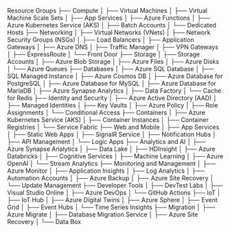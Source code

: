 Resource Groups
├── Compute
│   ├── Virtual Machines
│   ├── Virtual Machine Scale Sets
│   ├── App Services
│   ├── Azure Functions
│   ├── Azure Kubernetes Service (AKS)
│   ├── Batch Accounts
│   └── Dedicated Hosts
├── Networking
│   ├── Virtual Networks (VNets)
│   ├── Network Security Groups (NSGs)
│   ├── Load Balancers
│   ├── Application Gateways
│   ├── Azure DNS
│   ├── Traffic Manager
│   ├── VPN Gateways
│   ├── ExpressRoute
│   └── Front Door
├── Storage
│   ├── Storage Accounts
│   ├── Azure Blob Storage
│   ├── Azure Files
│   ├── Azure Disks
│   └── Azure Queues
├── Databases
│   ├── Azure SQL Database
│   ├── SQL Managed Instance
│   ├── Azure Cosmos DB
│   ├── Azure Database for PostgreSQL
│   ├── Azure Database for MySQL
│   ├── Azure Database for MariaDB
│   ├── Azure Synapse Analytics
│   ├── Data Factory
│   └── Cache for Redis
├── Identity and Security
│   ├── Azure Active Directory (AAD)
│   ├── Managed Identities
│   ├── Key Vaults
│   ├── Azure Policy
│   ├── Role Assignments
│   └── Conditional Access
├── Containers
│   ├── Azure Kubernetes Service (AKS)
│   ├── Container Instances
│   ├── Container Registries
│   └── Service Fabric
├── Web and Mobile
│   ├── App Services
│   ├── Static Web Apps
│   ├── SignalR Service
│   ├── Notification Hubs
│   ├── API Management
│   └── Logic Apps
├── Analytics and AI
│   ├── Azure Synapse Analytics
│   ├── Data Lake
│   ├── HDInsight
│   ├── Azure Databricks
│   ├── Cognitive Services
│   ├── Machine Learning
│   ├── Azure OpenAI
│   └── Stream Analytics
├── Monitoring and Management
│   ├── Azure Monitor
│   ├── Application Insights
│   ├── Log Analytics
│   ├── Automation Accounts
│   ├── Azure Backup
│   ├── Azure Site Recovery
│   └── Update Management
├── Developer Tools
│   ├── DevTest Labs
│   ├── Visual Studio Online
│   ├── Azure DevOps
│   └── GitHub Actions
├── IoT
│   ├── IoT Hub
│   ├── Azure Digital Twins
│   ├── Azure Sphere
│   ├── Event Grid
│   ├── Event Hubs
│   └── Time Series Insights
├── Migration
│   ├── Azure Migrate
│   ├── Database Migration Service
│   ├── Azure Site Recovery
│   └── Data Box
